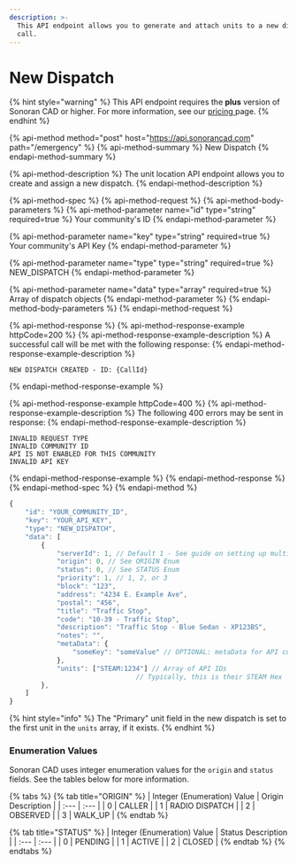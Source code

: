 ```yaml
---
description: >-
  This API endpoint allows you to generate and attach units to a new dispatch
  call.
---
```


# New Dispatch

{% hint style="warning" %}
This API endpoint requires the **plus** version of Sonoran CAD or higher. For more information, see our [pricing ](../../../../pricing/faq/)page.
{% endhint %}

{% api-method method="post" host="https://api.sonorancad.com" path="/emergency" %}
{% api-method-summary %}
New Dispatch
{% endapi-method-summary %}

{% api-method-description %}
The unit location API endpoint allows you to create and assign a new dispatch.
{% endapi-method-description %}

{% api-method-spec %}
{% api-method-request %}
{% api-method-body-parameters %}
{% api-method-parameter name="id" type="string" required=true %}
Your community's ID
{% endapi-method-parameter %}

{% api-method-parameter name="key" type="string" required=true %}
Your community's API Key
{% endapi-method-parameter %}

{% api-method-parameter name="type" type="string" required=true %}
NEW\_DISPATCH
{% endapi-method-parameter %}

{% api-method-parameter name="data" type="array" required=true %}
Array of dispatch objects
{% endapi-method-parameter %}
{% endapi-method-body-parameters %}
{% endapi-method-request %}

{% api-method-response %}
{% api-method-response-example httpCode=200 %}
{% api-method-response-example-description %}
A successful call will be met with the following response:
{% endapi-method-response-example-description %}

```
NEW DISPATCH CREATED - ID: {CallId}
```
{% endapi-method-response-example %}

{% api-method-response-example httpCode=400 %}
{% api-method-response-example-description %}
The following 400 errors may be sent in response:
{% endapi-method-response-example-description %}

```http
INVALID REQUEST TYPE
INVALID COMMUNITY ID
API IS NOT ENABLED FOR THIS COMMUNITY
INVALID API KEY
```
{% endapi-method-response-example %}
{% endapi-method-response %}
{% endapi-method-spec %}
{% endapi-method %}

```javascript
{
    "id": "YOUR_COMMUNITY_ID",
    "key": "YOUR_API_KEY",
    "type": "NEW_DISPATCH",
    "data": [
        {
            "serverId": 1, // Default 1 - See guide on setting up multiple servers
            "origin": 0, // See ORIGIN Enum
            "status": 0, // See STATUS Enum
            "priority": 1, // 1, 2, or 3
            "block": "123",
            "address": "4234 E. Example Ave",
            "postal": "456",
            "title": "Traffic Stop",
            "code": "10-39 - Traffic Stop",
            "description": "Traffic Stop - Blue Sedan - XP123BS",
            "notes": "",
            "metaData": {
                "someKey": "someValue" // OPTIONAL: metaData for API custom storage
            },
            "units": ["STEAM:1234"] // Array of API IDs
                                // Typically, this is their STEAM Hex
        },
    ]
}
```

{% hint style="info" %}
The "Primary" unit field in the new dispatch is set to the first unit in the `units` array, if it exists.
{% endhint %}

### Enumeration Values

Sonoran CAD uses integer enumeration values for the `origin` and `status` fields. See the tables below for more information.

{% tabs %}
{% tab title="ORIGIN" %}
| Integer \(Enumeration\) Value | Origin Description |
| :--- | :--- |
| 0 | CALLER |
| 1 | RADIO DISPATCH |
| 2 | OBSERVED |
| 3 | WALK\_UP |
{% endtab %}

{% tab title="STATUS" %}
| Integer \(Enumeration\) Value | Status Description |
| :--- | :--- |
| 0 | PENDING |
| 1 | ACTIVE |
| 2 | CLOSED |
{% endtab %}
{% endtabs %}

